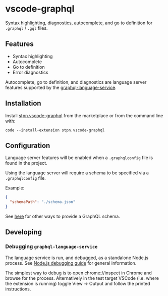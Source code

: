 # vscode-graphql
Syntax highlighting, diagnostics, autocomplete, and go to definition for `.graphql` / `.gql` files.

## Features
- Syntax highlighting
- Autocomplete
- Go to definition
- Error diagnostics

Autocomplete, go to definition, and diagnostics are language server features supported by the [graphql-language-service](https://github.com/graphql/graphql-language-service/).

## Installation

Install [stpn.vscode-graphql](https://marketplace.visualstudio.com/items?itemName=stpn.vscode-graphql) from the marketplace or from the command line with:

```
code --install-extension stpn.vscode-graphql
```

## Configuration
Language server features will be enabled when a `.graphqlconfig` file is found in the project.

Using the language server will require a schema to be specified via a `.graphqlconfig` file.

Example:
```json
{
  "schemaPath": "./schema.json"
}
```

See [here](https://github.com/graphcool/graphql-config#usage) for other ways to provide a GraphQL schema.

## Developing

### Debugging `graphql-language-service`

The language service is run, and debugged, as a standalone Node.js process. See [Node.js debugging guide](https://nodejs.org/en/docs/guides/debugging-getting-started/) for general information.

The simplest way to debug is to open chrome://inspect in Chrome and browse for the process. Alternatively in the test target VSCode (i.e. where the extension is running) toggle View → Output and follow the printed instructions.
